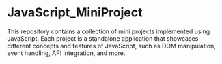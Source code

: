# JavaScript_MiniProject
This repository contains a collection of mini projects implemented using JavaScript. Each project is a standalone application that showcases different concepts and features of JavaScript, such as DOM manipulation, event handling, API integration, and more.
